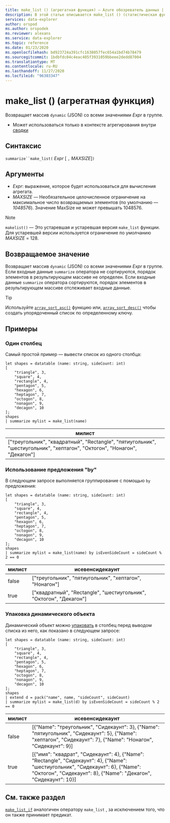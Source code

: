 ```yaml
---
title: make_list () (агрегатная функция) — Azure обозреватель данных | Документация Майкрософт
description: В этой статье описывается make_list () (статистическая функция) в обозреватель данных Azure.
services: data-explorer
author: orspod
ms.author: orspodek
ms.reviewer: alexans
ms.service: data-explorer
ms.topic: reference
ms.date: 01/23/2020
ms.openlocfilehash: bd923724a391cfc1638057fec654a1bd74b78479
ms.sourcegitcommit: 1bdbfdc04c4eac405f3931059bbeee2dedd87004
ms.translationtype: MT
ms.contentlocale: ru-RU
ms.lasthandoff: 11/27/2020
ms.locfileid: "96303347"
---
```

# <a name="make_list-aggregation-function"></a>make_list () (агрегатная функция)

Возвращает массив `dynamic` (JSON) со всеми значениями *Expr* в группе.

* Может использоваться только в контексте агрегирования внутри [сводки](summarizeoperator.md)

## <a name="syntax"></a>Синтаксис

`summarize``make_list(` *Expr* [ `,` *MAXSIZE*]`)`

## <a name="arguments"></a>Аргументы

* *Expr*: выражение, которое будет использоваться для вычисления агрегата.
* *MAXSIZE* — Необязательное целочисленное ограничение на максимальное число возвращаемых элементов (по умолчанию — *1048576*). Значение MaxSize не может превышать 1048576.

> [!NOTE]
> `makelist()` — Это устаревшая и устаревшая версия `make_list` функции. Для устаревшей версии используется ограничение по умолчанию *MAXSIZE* = 128.

## <a name="returns"></a>Возвращаемое значение

Возвращает массив `dynamic` (JSON) со всеми значениями *Expr* в группе.
Если входные данные `summarize` оператора не сортируются, порядок элементов в результирующем массиве не определен.
Если входные данные `summarize` оператора сортируются, порядок элементов в результирующем массиве отслеживает входные данные.

> [!TIP]
> Используйте [`array_sort_asc()`](./arraysortascfunction.md) функцию или, [`array_sort_desc()`](./arraysortdescfunction.md) чтобы создать упорядоченный список по определенному ключу.

## <a name="examples"></a>Примеры

### <a name="one-column"></a>Один столбец

Самый простой пример — вывести список из одного столбца:

```kusto
let shapes = datatable (name: string, sideCount: int)
[
    "triangle", 3,
    "square", 4,
    "rectangle", 4,
    "pentagon", 5,
    "hexagon", 6,
    "heptagon", 7,
    "octogon", 8,
    "nonagon", 9,
    "decagon", 10
];
shapes
| summarize mylist = make_list(name)
```

|милист|
|---|
|["треугольник", "квадратный", "Rectangle", "пятиугольник", "шестиугольник", "хептагон", "Октогон", "Нонагон", "Декагон"]|

### <a name="using-the-by-clause"></a>Использование предложения "by"

В следующем запросе выполняется группирование с помощью `by` предложения:

```kusto
let shapes = datatable (name: string, sideCount: int)
[
    "triangle", 3,
    "square", 4,
    "rectangle", 4,
    "pentagon", 5,
    "hexagon", 6,
    "heptagon", 7,
    "octogon", 8,
    "nonagon", 9,
    "decagon", 10
];
shapes
| summarize mylist = make_list(name) by isEvenSideCount = sideCount % 2 == 0
```

|милист|исевенсидекаунт|
|---|---|
|false|["треугольник", "пятиугольник", "хептагон", "Нонагон"]|
|true|["квадратный", "Rectangle", "шестиугольник", "Октогон", "Декагон"]|

### <a name="packing-a-dynamic-object"></a>Упаковка динамического объекта

Динамический объект можно [упаковать](./packfunction.md) в столбец перед выводом списка из него, как показано в следующем запросе:

```kusto
let shapes = datatable (name: string, sideCount: int)
[
    "triangle", 3,
    "square", 4,
    "rectangle", 4,
    "pentagon", 5,
    "hexagon", 6,
    "heptagon", 7,
    "octogon", 8,
    "nonagon", 9,
    "decagon", 10
];
shapes
| extend d = pack("name", name, "sideCount", sideCount)
| summarize mylist = make_list(d) by isEvenSideCount = sideCount % 2 == 0
```

|милист|исевенсидекаунт|
|---|---|
|false|[{"Name": "треугольник", "Сидекаунт": 3}, {"Name": "пятиугольник", "Сидекаунт": 5}, {"Name": "хептагон", "Сидекаунт": 7}, {"Name": "Нонагон", "Сидекаунт": 9}]|
|true|[{"имя": "квадрат", "Сидекаунт": 4}, {"Name": "Rectangle", "Сидекаунт": 4}, {"Name": "шестиугольник", "Сидекаунт": 6}, {"Name": "Октогон", "Сидекаунт": 8}, {"Name": "Декагон", "Сидекаунт": 10}]|

## <a name="see-also"></a>См. также раздел

[`make_list_if`](./makelistif-aggfunction.md) аналогичен оператору `make_list` , за исключением того, что он также принимает предикат.

